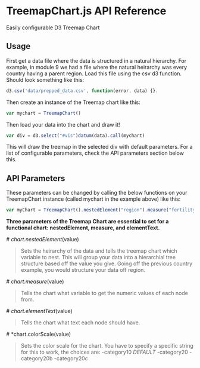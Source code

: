 # TreemapChart.js API Reference

Easily configurable D3 Treemap Chart

## Usage

First get a data file where the data is structured in a natural hierarchy. For example, in module 9 we had a file where the natural heirarchy was every country having a parent region. Load this file using the csv d3 function. Should look something like this: 

```javascript
d3.csv('data/prepped_data.csv', function(error, data) {}.
```

Then create an instance of the Treemap chart like this:

```javascript
var mychart = TreemapChart()
```

Then load your data into the chart and draw it!

```javascript
var div = d3.select("#vis")datum(data).call(mychart) 
```

This will draw the treemap in the selected div with default parameters. For a list of configurable parameters, check the API parameters section below this.

## API Parameters

These parameters can be changed by calling the below functions on your TreemapChart instance (called mychart in the example above) like this:

```javascript
var myChart = TreemapChart().nestedElement("region").measure("fertility_rate").elementText("country_code");
```

**Three parameters of the Treemap Chart are essential to set for a functional chart: nestedElement, measure, and elementText.**

\# *chart.nestedElement*(value)

> Sets the heirarchy of the data and tells the treemap chart which variable to nest. This will group your data into a hierarchial tree structure based off the value you give. Going off the previous country example, you would structure your data off region.

\# *chart.measure*(value)

> Tells the chart what variable to get the numeric values of each node from.

\# *chart.elementText*(value)

> Tells the chart what text each node should have.

\# *chart.colorScale(value)

> Sets the color scale for the chart. You have to specify a specific string for this to work, the choices are:
-category10 *DEFAULT*
-category20
-category20b
-category20c